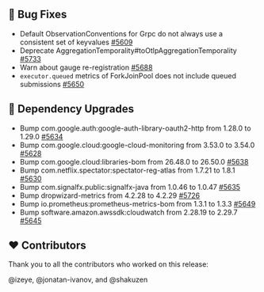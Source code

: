 ## :lady_beetle: Bug Fixes

- Default ObservationConventions for Grpc do not always use a consistent set of keyvalues  [#5609](https://github.com/micrometer-metrics/micrometer/issues/5609)
- Deprecate AggregationTemporality#toOtlpAggregationTemporality [#5733](https://github.com/micrometer-metrics/micrometer/pull/5733)
- Warn about gauge re-registration [#5688](https://github.com/micrometer-metrics/micrometer/pull/5688)
- `executor.queued` metrics of ForkJoinPool does not include queued submissions [#5650](https://github.com/micrometer-metrics/micrometer/issues/5650)

## :hammer: Dependency Upgrades

- Bump com.google.auth:google-auth-library-oauth2-http from 1.28.0 to 1.29.0 [#5634](https://github.com/micrometer-metrics/micrometer/pull/5634)
- Bump com.google.cloud:google-cloud-monitoring from 3.53.0 to 3.54.0 [#5628](https://github.com/micrometer-metrics/micrometer/pull/5628)
- Bump com.google.cloud:libraries-bom from 26.48.0 to 26.50.0 [#5638](https://github.com/micrometer-metrics/micrometer/pull/5638)
- Bump com.netflix.spectator:spectator-reg-atlas from 1.7.21 to 1.8.1 [#5630](https://github.com/micrometer-metrics/micrometer/pull/5630)
- Bump com.signalfx.public:signalfx-java from 1.0.46 to 1.0.47 [#5635](https://github.com/micrometer-metrics/micrometer/pull/5635)
- Bump dropwizard-metrics from 4.2.28 to 4.2.29 [#5726](https://github.com/micrometer-metrics/micrometer/pull/5726)
- Bump io.prometheus:prometheus-metrics-bom from 1.3.1 to 1.3.3 [#5649](https://github.com/micrometer-metrics/micrometer/pull/5649)
- Bump software.amazon.awssdk:cloudwatch from 2.28.19 to 2.29.7 [#5645](https://github.com/micrometer-metrics/micrometer/pull/5645)

## :heart: Contributors

Thank you to all the contributors who worked on this release:

@izeye, @jonatan-ivanov, and @shakuzen
